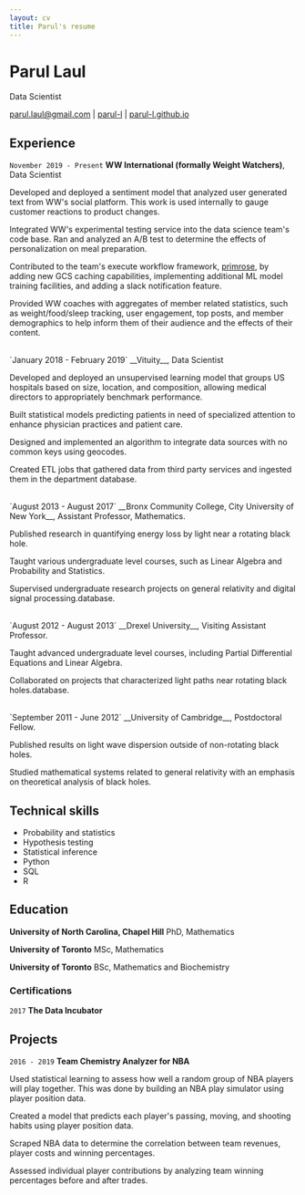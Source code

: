 ```yaml
---
layout: cv
title: Parul's resume
---
```



# Parul Laul
Data Scientist

<div id="webaddress">
<a href="mailto:parul.laul@gmail.com">parul.laul@gmail.com</a>
|
<i class="fa fa-github"></i> <a href="https://github.com/parul-l/">parul-l</a>
|
<i class="fa fa-home"></i> <a href="https://github.com/parul-l/">parul-l.github.io</a>
</div>



## Experience

`November 2019 - Present` 
__WW International (formally Weight Watchers)__, Data Scientist  

Developed and deployed a sentiment model that analyzed user generated text from WW's social platform. This work is used internally to gauge customer reactions to product changes. 

Integrated WW's experimental testing service into the data science team's code base. Ran and analyzed an A/B test to determine the effects of personalization on meal preparation.

Contributed to the team's execute workflow framework, [primrose](https://github.com/ww-tech/primrose), by adding new GCS caching capabilities, implementing additional ML model training facilities, and adding a slack notification feature.

Provided WW coaches with aggregates of member related statistics, such as weight/food/sleep tracking, user engagement, top posts, and member demographics  to help inform them of their audience and the effects of their content.  

<br>
`January 2018 - February 2019` 
__Vituity__, Data Scientist

Developed and deployed an unsupervised learning model that groups US hospitals based on size, location, and composition, allowing medical directors to appropriately benchmark performance.

Built statistical models predicting patients in need of specialized attention to enhance physician practices and patient care.

Designed and implemented an algorithm to integrate data sources with no common keys using geocodes.

Created ETL jobs that gathered data from third party services and ingested them in the department database.

<br>
`August 2013 - August 2017` 
__Bronx Community College, City University of New York__, Assistant Professor, Mathematics.

Published research in quantifying energy loss by light near a rotating black hole.

Taught various undergraduate level courses, such as Linear Algebra and Probability and Statistics.

Supervised undergraduate research projects on general relativity and digital signal processing.database.


<br>
`August 2012 - August 2013` 
__Drexel University__, Visiting Assistant Professor.

Taught advanced undergraduate level courses, including Partial Differential Equations and Linear Algebra.

Collaborated on projects that characterized light paths near rotating black holes.database.


<br>
`September 2011 - June 2012` 
__University of Cambridge__, Postdoctoral Fellow.

Published results on light wave dispersion outside of non-rotating black holes.

Studied mathematical systems related to general relativity with an emphasis on theoretical analysis of black holes.


## Technical skills

* Probability and statistics
* Hypothesis testing
* Statistical inference
* Python
* SQL
* R


## Education

__University of North Carolina, Chapel Hill__ PhD, Mathematics

__University of Toronto__ MSc, Mathematics

__University of Toronto__ BSc, Mathematics and Biochemistry 



### Certifications

`2017` __The Data Incubator__



## Projects

`2016 - 2019`
__Team Chemistry Analyzer for NBA__

Used statistical learning to assess how well a random group of NBA players will play together. This was done by building an NBA play simulator using player position data.

Created a model that predicts each player's passing, moving, and shooting habits using player position data.

Scraped NBA data to determine the correlation between team revenues, player costs and winning percentages.

Assessed individual player contributions by analyzing team winning percentages before and after trades.





<!-- ### Footer

Last updated: May 2013 -->
